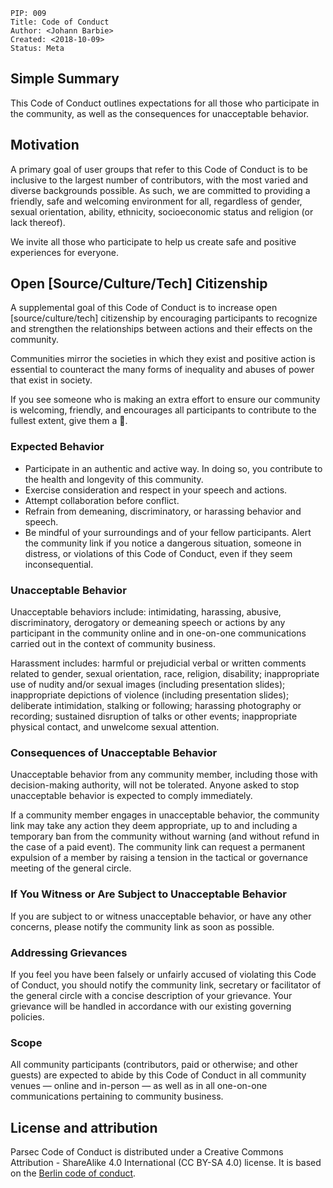     PIP: 009
    Title: Code of Conduct
    Author: <Johann Barbie>
    Created: <2018-10-09>
    Status: Meta

## Simple Summary
This Code of Conduct outlines expectations for all those who participate in the community, as well as the consequences for unacceptable behavior.

## Motivation
A primary goal of user groups that refer to this Code of Conduct is to be inclusive to the largest number of contributors, with the most varied and diverse backgrounds possible. As such, we are committed to providing a friendly, safe and welcoming environment for all, regardless of gender, sexual orientation, ability, ethnicity, socioeconomic status and religion (or lack thereof).

We invite all those who participate to help us create safe and positive experiences for everyone.

## Open [Source/Culture/Tech] Citizenship
A supplemental goal of this Code of Conduct is to increase open [source/culture/tech] citizenship by encouraging participants to recognize and strengthen the relationships between actions and their effects on the community.

Communities mirror the societies in which they exist and positive action is essential to counteract the many forms of inequality and abuses of power that exist in society.

If you see someone who is making an extra effort to ensure our community is welcoming, friendly, and encourages all participants to contribute to the fullest extent, give them a :taco:.

### Expected Behavior
- Participate in an authentic and active way. In doing so, you contribute to the health and longevity of this community.
- Exercise consideration and respect in your speech and actions.
- Attempt collaboration before conflict.
- Refrain from demeaning, discriminatory, or harassing behavior and speech.
- Be mindful of your surroundings and of your fellow participants. Alert the community link if you notice a dangerous situation, someone in distress, or violations of this Code of Conduct, even if they seem inconsequential.

### Unacceptable Behavior

Unacceptable behaviors include: intimidating, harassing, abusive, discriminatory, derogatory or demeaning speech or actions by any participant in the community online and in one-on-one communications carried out in the context of community business.

Harassment includes: harmful or prejudicial verbal or written comments related to gender, sexual orientation, race, religion, disability; inappropriate use of nudity and/or sexual images (including presentation slides); inappropriate depictions of violence (including presentation slides); deliberate intimidation, stalking or following; harassing photography or recording; sustained disruption of talks or other events; inappropriate physical contact, and unwelcome sexual attention.

### Consequences of Unacceptable Behavior

Unacceptable behavior from any community member, including those with decision-making authority, will not be tolerated. Anyone asked to stop unacceptable behavior is expected to comply immediately.

If a community member engages in unacceptable behavior, the community link may take any action they deem appropriate, up to and including a temporary ban from the community without warning (and without refund in the case of a paid event). The community link can request a permanent expulsion of a member by raising a tension in the tactical or governance meeting of the general circle.

### If You Witness or Are Subject to Unacceptable Behavior
If you are subject to or witness unacceptable behavior, or have any other concerns, please notify the community link as soon as possible. 

### Addressing Grievances
If you feel you have been falsely or unfairly accused of violating this Code of Conduct, you should notify the community link, secretary or facilitator of the general circle with a concise description of your grievance. Your grievance will be handled in accordance with our existing governing policies.

### Scope
All community participants (contributors, paid or otherwise; and other guests) are expected to abide by this Code of Conduct in all community venues — online and in-person — as well as in all one-on-one communications pertaining to community business.

## License and attribution
Parsec Code of Conduct is distributed under a Creative Commons Attribution - ShareAlike 4.0 International (CC BY-SA 4.0) license. It is based on the [Berlin code of conduct](https://berlincodeofconduct.org/).